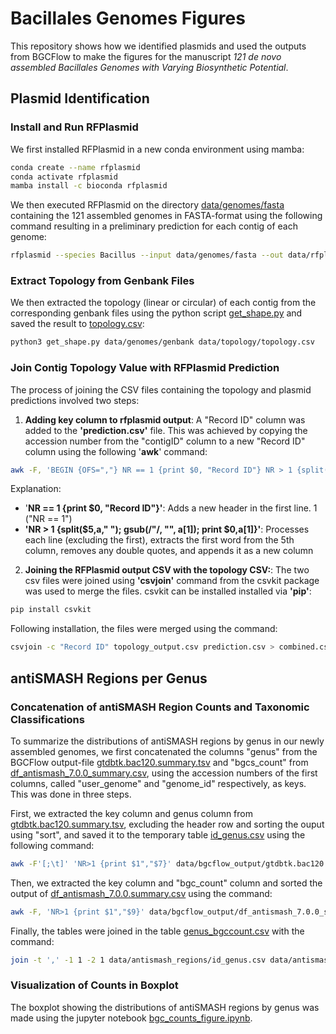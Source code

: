 # Bacillales Genomes Figures
This repository shows how we identified plasmids and used the outputs from BGCFlow to make the figures for the manuscript *121 de novo assembled Bacillales Genomes with Varying Biosynthetic Potential*.

## Plasmid Identification

### Install and Run RFPlasmid
We first installed RFPlasmid in a new conda environment using mamba:
~~~bash
conda create --name rfplasmid
conda activate rfplasmid
mamba install -c bioconda rfplasmid
~~~
We then executed RFPlasmid on the directory [data/genomes/fasta](data/genomes/fasta) containing the 121 assembled genomes in FASTA-format using the following command resulting in a preliminary prediction for each contig of each genome:
~~~bash
rfplasmid --species Bacillus --input data/genomes/fasta --out data/rfplasmid
~~~

### Extract Topology from Genbank Files
We then extracted the topology (linear or circular) of each contig from the corresponding genbank files using the python script [get_shape.py](../../src/python/get_shape.py) and saved the result to [topology.csv](../../data/topology/topology.csv):
~~~bash
python3 get_shape.py data/genomes/genbank data/topology/topology.csv
~~~

### Join Contig Topology Value with RFPlasmid Prediction
The process of joining the CSV files containing the topology and plasmid predictions involved two steps:

1. **Adding key column to rfplasmid output**: A "Record ID" column was added to the **'prediction.csv'** file. This was achieved by copying the accession number from the "contigID" column to a new "Record ID" column using the following '**awk**' command:
~~~bash
awk -F, 'BEGIN {OFS=","} NR == 1 {print $0, "Record ID"} NR > 1 {split($5,a," "); gsub(/"/, "", a[1]); print $0,a[1]}' prediction.csv > modified_output/prediction.csv
~~~
Explanation:
- '**NR == 1 {print $0, "Record ID"}'**: Adds a new header in the first line. 1 ("NR == 1")
- **'NR > 1 {split($5,a," "); gsub(/"/, "", a[1]); print $0,a[1]}'**: Processes each line (excluding the first), extracts the first word from the 5th column, removes any double quotes, and appends it as a new column

2. **Joining the RFPlasmid output CSV with the topology CSV:**: The two csv files were joined using **'csvjoin'** command from the csvkit package was used to merge the files. csvkit can be installed installed via **'pip'**:
~~~bash
pip install csvkit
~~~
Following installation, the files were merged using the command:
~~~bash
csvjoin -c "Record ID" topology_output.csv prediction.csv > combined.csv
~~~

## antiSMASH Regions per Genus

### Concatenation of antiSMASH Region Counts and Taxonomic Classifications
To summarize the distributions of antiSMASH regions by genus in our newly assembled genomes, we first concatenated the columns "genus" from the BGCFlow output-file [gtdbtk.bac120.summary.tsv](data/bgcflow_output/gtdbtk.bac120.summary.tsv) and "bgcs_count" from [df_antismash_7.0.0_summary.csv](data/bgcflow_output/df_antismash_7.0.0_summary.csv), using the accession numbers of the first columns, called "user_genome" and "genome_id" respectively, as keys. This was done in three steps.

First, we extracted the key column and genus column from [gtdbtk.bac120.summary.tsv](data/bgcflow_output/gtdbtk.bac120.summary.tsv), excluding the header row and sorting the ouput using "sort", and saved it to the temporary table [id_genus.csv](data/antismash_regions/id_genus_sorted.csv) using the following command:
~~~bash
awk -F'[;\t]' 'NR>1 {print $1","$7}' data/bgcflow_output/gtdbtk.bac120.summary.tsv | sort > data/antismash_regions/id_genus.csv
~~~
Then, we extracted the key column and "bgc_count" column and sorted the output of [df_antismash_7.0.0.summary.csv](data/bgcflow_output/df_antismash_7.0.0_summary.csv) using the command:
~~~bash
awk -F, 'NR>1 {print $1","$9}' data/bgcflow_output/df_antismash_7.0.0_summary.csv | sort > data/antismash_regions/id_bgccount.csv
~~~
Finally, the tables were joined in the table [genus_bgccount.csv](data/antismash_regions/genus_bgccount.csv) with the command:

~~~bash
join -t ',' -1 1 -2 1 data/antismash_regions/id_genus.csv data/antismash_regions/id_bgccount.csv > data/antismash_regions/genus_bgccount.csv
~~~

### Visualization of Counts in Boxplot

The boxplot showing the distributions of antiSMASH regions by genus was made using the jupyter notebook [bgc_counts_figure.ipynb](src/notebooks/bgc_counts_figure.ipynb).

